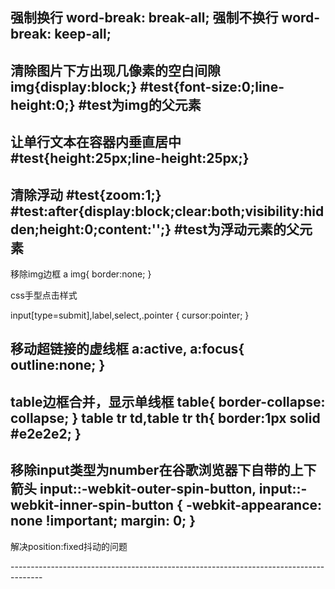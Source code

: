 强制换行 word-break: break-all;
强制不换行 word-break: keep-all;
--------------------------------------------------------------------------------------
清除图片下方出现几像素的空白间隙
img{display:block;}
#test{font-size:0;line-height:0;}
#test为img的父元素
--------------------------------------------------------------------------------------
让单行文本在容器内垂直居中
#test{height:25px;line-height:25px;}
--------------------------------------------------------------------------------------
清除浮动
#test{zoom:1;}
#test:after{display:block;clear:both;visibility:hidden;height:0;content:'';}
#test为浮动元素的父元素
--------------------------------------------------------------------------------------
移除img边框
a img{ border:none; }

css手型点击样式

input[type=submit],label,select,.pointer { cursor:pointer; }

移动超链接的虚线框
a:active, a:focus{ outline:none; }
--------------------------------------------------------------------------------------
table边框合并，显示单线框
table{
   border-collapse: collapse;
}
table tr td,table tr th{
   border:1px solid #e2e2e2;
}
--------------------------------------------------------------------------------------
移除input类型为number在谷歌浏览器下自带的上下箭头
input::-webkit-outer-spin-button,
input::-webkit-inner-spin-button {
    -webkit-appearance: none !important;
    margin: 0;
}
--------------------------------------------------------------------------------------
解决position:fixed抖动的问题
<div style="position:fiexd;bottom:0px;">
  <div style="position:absolute;">
</div>
</div>
--------------------------------------------------------------------------------------